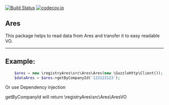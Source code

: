 [![Build Status](https://travis-ci.org/JohnyRicio/ares.svg?branch=master)](https://travis-ci.org/JohnyRicio/ares)
[![codecov.io](https://codecov.io/github/JohnyRicio/ares/coverage.svg?branch=master)](https://codecov.io/github/Johnyricio/ares?branch=master)

Ares
----
This package helps to read data from Ares and transfer it to easy readable VO. 

---------
Example:
---------
```php
    $ares = new \registryAres\src\Ares\Ares(new \GuzzleHttp\Client());
    $dataAres = $ares->getByCompanyId('123123123');
```
Or use Dependency injection

getByCompanyId will return \registryAres\src\Ares\AresVO
